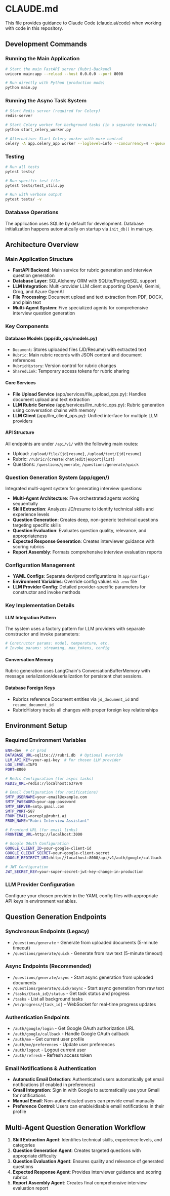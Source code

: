 # CLAUDE.md

This file provides guidance to Claude Code (claude.ai/code) when working with code in this repository.

## Development Commands

### Running the Main Application
```bash
# Start the main FastAPI server (Rubri-Backend)
uvicorn main:app --reload --host 0.0.0.0 --port 8000

# Run directly with Python (production mode)
python main.py
```

### Running the Async Task System
```bash
# Start Redis server (required for Celery)
redis-server

# Start Celery worker for background tasks (in a separate terminal)
python start_celery_worker.py

# Alternative: Start Celery worker with more control
celery -A app.celery_app worker --loglevel=info --concurrency=4 --queues=questions,emails
```

### Testing
```bash
# Run all tests
pytest tests/

# Run specific test file
pytest tests/test_utils.py

# Run with verbose output
pytest tests/ -v
```

### Database Operations
The application uses SQLite by default for development. Database initialization happens automatically on startup via `init_db()` in main.py.

## Architecture Overview

### Main Application Structure
- **FastAPI Backend**: Main service for rubric generation and interview question generation
- **Database Layer**: SQLAlchemy ORM with SQLite/PostgreSQL support
- **LLM Integration**: Multi-provider LLM client supporting OpenAI, Gemini, Groq, and Azure OpenAI
- **File Processing**: Document upload and text extraction from PDF, DOCX, and plain text
- **Multi-Agent System**: Five specialized agents for comprehensive interview question generation

### Key Components

#### Database Models (app/db_ops/models.py)
- `Document`: Stores uploaded files (JD/Resume) with extracted text
- `Rubric`: Main rubric records with JSON content and document references  
- `RubricHistory`: Version control for rubric changes
- `SharedLink`: Temporary access tokens for rubric sharing

#### Core Services
- **File Upload Service** (app/services/file_upload_ops.py): Handles document upload and text extraction
- **LLM Rubric Service** (app/services/llm_rubric_ops.py): Rubric generation using conversation chains with memory
- **LLM Client** (app/llm_client_ops.py): Unified interface for multiple LLM providers

#### API Structure
All endpoints are under `/api/v1/` with the following main routes:
- Upload: `/upload/file/{jd|resume}`, `/upload/text/{jd|resume}`
- Rubric: `/rubric/{create|chat|edit|export|list}`
- Questions: `/questions/generate`, `/questions/generate/quick`

### Question Generation System (app/qgen/)
Integrated multi-agent system for generating interview questions:
- **Multi-Agent Architecture**: Five orchestrated agents working sequentially
- **Skill Extraction**: Analyzes JD/resume to identify technical skills and experience levels
- **Question Generation**: Creates deep, non-generic technical questions targeting specific skills
- **Question Evaluation**: Evaluates question quality, relevance, and appropriateness
- **Expected Response Generation**: Creates interviewer guidance with scoring rubrics
- **Report Assembly**: Formats comprehensive interview evaluation reports

### Configuration Management
- **YAML Configs**: Separate dev/prod configurations in `app/configs/`
- **Environment Variables**: Override config values via `.env` file
- **LLM Provider Config**: Detailed provider-specific parameters for constructor and invoke methods

### Key Implementation Details

#### LLM Integration Pattern
The system uses a factory pattern for LLM providers with separate constructor and invoke parameters:
```python
# Constructor params: model, temperature, etc.
# Invoke params: streaming, max_tokens, config
```

#### Conversation Memory
Rubric generation uses LangChain's ConversationBufferMemory with message serialization/deserialization for persistent chat sessions.

#### Database Foreign Keys
- Rubrics reference Document entities via `jd_document_id` and `resume_document_id`
- RubricHistory tracks all changes with proper foreign key relationships

## Environment Setup

### Required Environment Variables
```bash
ENV=dev  # or prod
DATABASE_URL=sqlite:///rubri.db  # Optional override
LLM_API_KEY=your-api-key  # For chosen LLM provider
LOG_LEVEL=INFO
PORT=8000

# Redis Configuration (for async tasks)
REDIS_URL=redis://localhost:6379/0

# Email Configuration (for notifications)
SMTP_USERNAME=your-email@example.com
SMTP_PASSWORD=your-app-password
SMTP_SERVER=smtp.gmail.com
SMTP_PORT=587
FROM_EMAIL=noreply@rubri.ai
FROM_NAME="Rubri Interview Assistant"

# Frontend URL (for email links)
FRONTEND_URL=http://localhost:3000

# Google OAuth Configuration
GOOGLE_CLIENT_ID=your-google-client-id
GOOGLE_CLIENT_SECRET=your-google-client-secret
GOOGLE_REDIRECT_URI=http://localhost:8000/api/v1/auth/google/callback

# JWT Configuration
JWT_SECRET_KEY=your-super-secret-jwt-key-change-in-production
```

### LLM Provider Configuration
Configure your chosen provider in the YAML config files with appropriate API keys in environment variables.

## Question Generation Endpoints

### Synchronous Endpoints (Legacy)
- `/questions/generate` - Generate from uploaded documents (5-minute timeout)
- `/questions/generate/quick` - Generate from raw text (5-minute timeout)

### Async Endpoints (Recommended)
- `/questions/generate/async` - Start async generation from uploaded documents
- `/questions/generate/quick/async` - Start async generation from raw text
- `/tasks/{task_id}/status` - Get task status and progress
- `/tasks` - List all background tasks
- `/ws/progress/{task_id}` - WebSocket for real-time progress updates

### Authentication Endpoints
- `/auth/google/login` - Get Google OAuth authorization URL
- `/auth/google/callback` - Handle Google OAuth callback
- `/auth/me` - Get current user profile
- `/auth/me/preferences` - Update user preferences
- `/auth/logout` - Logout current user
- `/auth/refresh` - Refresh access token

### Email Notifications & Authentication
- **Automatic Email Detection**: Authenticated users automatically get email notifications (if enabled in preferences)
- **Gmail Integration**: Sign in with Google to automatically use your Gmail for notifications
- **Manual Email**: Non-authenticated users can provide email manually
- **Preference Control**: Users can enable/disable email notifications in their profile

## Multi-Agent Question Generation Workflow

1. **Skill Extraction Agent**: Identifies technical skills, experience levels, and categories
2. **Question Generation Agent**: Creates targeted questions with appropriate difficulty
3. **Question Evaluation Agent**: Ensures quality and relevance of generated questions
4. **Expected Response Agent**: Provides interviewer guidance and scoring rubrics
5. **Report Assembly Agent**: Creates final comprehensive interview evaluation report
